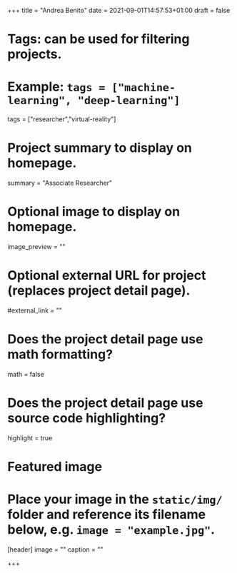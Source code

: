 +++
title = "Andrea Benito"
date = 2021-09-01T14:57:53+01:00
draft = false

# Tags: can be used for filtering projects.
# Example: `tags = ["machine-learning", "deep-learning"]`
tags = ["researcher","virtual-reality"]

# Project summary to display on homepage.
summary = "Associate Researcher"

# Optional image to display on homepage.
image_preview = ""

# Optional external URL for project (replaces project detail page).
#external_link = ""

# Does the project detail page use math formatting?
math = false

# Does the project detail page use source code highlighting?
highlight = true

# Featured image
# Place your image in the `static/img/` folder and reference its filename below, e.g. `image = "example.jpg"`.
[header]
image = ""
caption = ""

+++
